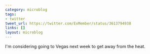 ```yaml
---
category: microblog
tags:
- twitter
tweet_url: https://twitter.com/ExMember/status/3613794938
links: []
layout: microblog
---
```

I'm considering going to Vegas next week to get away from the heat.
